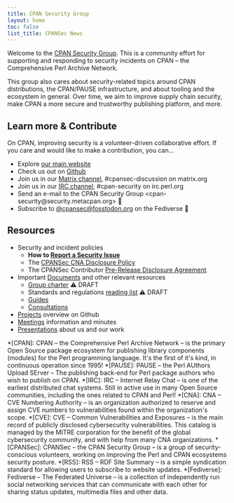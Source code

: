 ```yaml
---
title: CPAN Security Group
layout: home
toc: false
list_title: CPANSec News
---
```

Welcome to the [CPAN Security Group](https://security.metacpan.org/).
This is a community effort for supporting and responding to security incidents on CPAN – the Comprehensive Perl Archive Network.

This group also cares about security-related topics around CPAN distributions, the CPAN/PAUSE infrastructure, and about tooling and the ecosystem in general.
Over time, we aim to improve supply chain security, make CPAN a more secure and trustworthy publishing platform, and more.


## Learn more & Contribute

On CPAN, improving security is a volunteer-driven collaborative effort.
If you care and would like to make a contribution, you can…

* Explore [our main website](https://security.metacpan.org/)
* Check us out on [Github](https://github.com/CPAN-Security)
* Join us in our [Matrix channel](https://matrix.to/#/#cpansec-discussion:matrix.org), #cpansec-discussion on matrix.org
* Join us in our [IRC channel](ircs://ssl.irc.perl.org:7062/#cpan-security), #cpan-security on irc.perl.org
* Send an e-mail to the CPAN Security Group &lt;cpan-security&#64;security.metacpan.org&gt; 📧
* Subscribe to [@cpansec@fosstodon.org](https://fosstodon.org/@cpansec) on the Fediverse 🐘


## Resources

* Security and incident policies
    * **How to [Report a Security Issue](docs/report.html)**
    * The [CPANSec CNA Disclosure Policy](docs/cna-disclosure-policy.html)
    * The CPANSec Contributor [Pre-Release Disclosure Agreement](docs/pre-release-disclosure.html)
* Important [Documents](docs/) and other relevant resources
    * [Group charter](docs/charter.html) ⚠️  DRAFT
    * Standards and regulations [reading list](docs/readinglist.md) ⚠️  DRAFT
    * [Guides](docs/guides/)
    * [Consultations](docs/consultations/)
* [Projects](https://github.com/orgs/CPAN-Security/projects) overview on Github
* [Meetings](meetings/) information and minutes
* [Presentations](presentations/) about us and our work

*[CPAN]: CPAN – the Comprehensive Perl Archive Network – is the primary Open Source package ecosystem for publishing library components (modules) for the Perl programming language. It's the first of it's kind, in continuous operation since 1995!
*[PAUSE]: PAUSE – the Perl AUthors Upload SErver – The publishing back-end for Perl package authors who wish to publish on CPAN.
*[IRC]: IRC – Internet Relay Chat – is one of the earliest distributed chat systems. Still in active use in many Open Source communities, including the ones related to CPAN and Perl!
*[CNA]: CNA – CVE Numbering Authority – is an organization authorized to reserve and assign CVE numbers to vulnerabilities found within the organization's scope.
*[CVE]: CVE – Common Vulnerabilities and Exposures – is the main record of publicly disclosed cybersecurity vulnerabilities. This catalog is managed by the MITRE corporation for the benefit of the global cybersecurity community, and with help from many CNA organizations.
*[CPANSec]: CPANSec – the CPAN Security Group – is a group of security-conscious volunteers, working on improving the Perl and CPAN ecosystems security posture.
*[RSS]: RSS – RDF Site Summary – is a simple syndication standard for allowing users to subscribe to website updates.
*[Fediverse]: Fediverse – The Federated Universe – is a collection of independently run social networking services that can communicate with each other for sharing status updates, multimedia files and other data.
